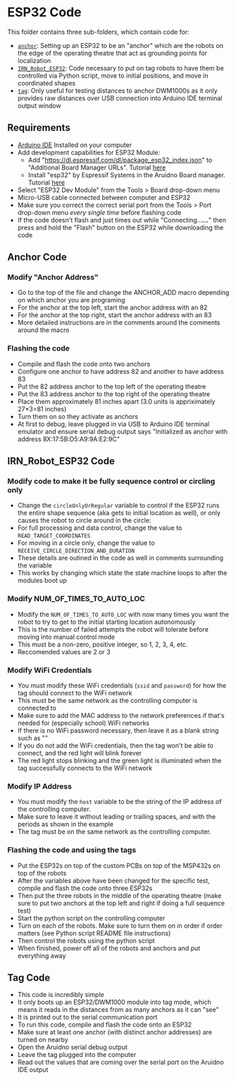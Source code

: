 # ESP32 Code

This folder contains three sub-folders, which contain code for:
- [`anchor`](./anchor/): Setting up an ESP32 to be an "anchor" which are the robots on the edge of the operating theatre that act as grounding points for localization
- [`IRN_Robot_ESP32`](./IRN_Robot_ESP32/): Code necessary to put on tag robots to have them be controlled via Python script, move to initial positions, and move in coordinated shapes
- [`tag`](./tag/): Only useful for testing distances to anchor DWM1000s as it only provides raw distances over USB connection into Arduino IDE terminal output window


## Requirements
- [Arduino IDE](https://www.arduino.cc/en/software) Installed on your computer 
- Add development capabilities for ESP32 Module:
   - Add "https://dl.espressif.com/dl/package_esp32_index.json" to "Additional Board Manager URLs". Tutorial [here](https://support.arduino.cc/hc/en-us/articles/360016466340-Add-or-remove-third-party-boards-in-Boards-Manager)
   - Install "esp32" by Espressif Systems in the Aruidno Board manager. Tutorial [here](https://support.arduino.cc/hc/en-us/articles/360016119519-Add-boards-to-Arduino-IDE)
- Select "ESP32 Dev Module" from the Tools > Board drop-down menu
- Micro-USB cable connected between computer and ESP32 
- Make sure you correct the correct serial port from the Tools > Port drop-down menu *every single time* before flashing code 
- If the code doesn't flash and just times out while "Connecting...___...___" then press and hold the "Flash" button on the ESP32 while downloading the code


## Anchor Code

### Modify "Anchor Address"
- Go to the top of the file and change the ANCHOR_ADD macro depending on which anchor you are programing
- For the anchor at the top left, start the anchor address with an 82
- For the anchor at the top right, start the anchor address with an 83
- More detailed instructions are in the comments around the comments around the macro

### Flashing the code
- Compile and flash the code onto two anchors
- Configure one anchor to have address 82 and another to have address 83
- Put the 82 address anchor to the top left of the operating theatre
- Put the 83 address anchor to the top right of the operating theatre
- Place them approximately 81 inches apart (3.0 units is appriximately 27*3=81 inches)
- Turn them on so they activate as anchors
- At first to debug, leave plugged in via USB to Arduino IDE terminal emulator and ensure serial debug output says "Initialized as anchor with address 8X:17:5B:D5:A9:9A:E2:9C"


## IRN_Robot_ESP32 Code


### Modify code to make it be fully sequence control or circling only
- Change the `circleOnlyOrRegular` variable to control if the ESP32 runs the entire shape sequence (aka gets to initial location as well), or only causes the robot to circle around in the circle:
- For full processing and data control, change the value to `READ_TARGET_COORDINATES`
- For moving in a circle only, change the value to `RECEIVE_CIRCLE_DIRECTION_AND_DURATION`
- These details are outined in the code as well in comments surrounding the variable
- This works by changing which state the state machine loops to after the modules boot up

### Modify NUM_OF_TIMES_TO_AUTO_LOC
- Modify the `NUM_OF_TIMES_TO_AUTO_LOC` with now many times you want the robot to try to get to the initial starting location autonomously
- This is the number of failed attempts the robot will tolerate before moving into manual control mode
- This must be a non-zero, positive integer, so 1, 2, 3, 4, etc.
- Reccomended values are 2 or 3

### Modify WiFi Credentials
- You must modify these WiFi credentials (`ssid` and `password`) for how the tag should connect to the WiFi network
- This must be the same network as the controlling computer is connected to
- Make sure to add the MAC address to the network preferences if that's needed for (especially school) WiFi networks
- If there is no WiFi password necessary, then leave it as a blank string such as ""
- If you do not add the WiFi credentials, then the tag won't be able to connect, and the red light will blink forever
- The red light stops blinking and the green light is illuminated when the tag successfully connects to the WiFi network

### Modify IP Address
- You must modify the `host` variable to be the string of the IP address of the controlling computer. 
- Make sure to leave it without leading or trailing spaces, and with the periods as shown in the example
- The tag must be on the same network as the controlling computer.



### Flashing the code and using the tags
- Put the ESP32s on top of the custom PCBs on top of the MSP432s on top of the robots 
- After the variables above have been changed for the specific test, compile and flash the code onto three ESP32s 
- Then put the three robots in the middle of the operating theatre (make sure to put two anchors at the top left and right if doing a full sequence test)
- Start the python script on the controlling computer
- Turn on each of the robots. Make sure to turn them on in order if order matters (see Python script README file instructions)
- Then control the robots using the python script
- When finished, power off all of the robots and anchors and put everything away




## Tag Code
- This code is incredibly simple
- It only boots up an ESP32/DWM1000 module into tag mode, which means it reads in the distances from as many anchors as it can "see"
- It is printed out to the serial communication port
- To run this code, compile and flash the code onto an ESP32
- Make sure at least one anchor (with distinct anchor addresses) are turned on nearby
- Open the Aruidno serial debug output
- Leave the tag plugged into the computer
- Read out the values that are coming over the serial port on the Aruidno IDE output 